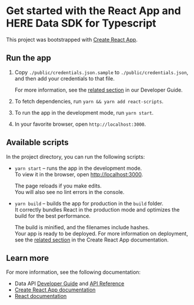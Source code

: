 # Get started with the React App and HERE Data SDK for Typescript

This project was bootstrapped with [Create React App](https://github.com/facebook/create-react-app).

## Run the app

1. Copy `./public/credentials.json.sample` to `./public/credentials.json`, and then add your credentials to that file.

    For more information, see the [related section](https://www.here.com/docs/bundle/data-sdk-for-typescript-developer-guide/page/docs/GettingStartedGuide.html) in our Developer Guide.

2. To fetch dependencies, run `yarn && yarn add react-scripts`.

3. To run the app in the development mode, run `yarn start`.

4. In your favorite browser, open `http://localhost:3000`.

## Available scripts

In the project directory, you can run the following scripts:

- `yarn start` – runs the app in the development mode.\
    To view it in the browser, open [http://localhost:3000](http://localhost:3000).

    The page reloads if you make edits.\
    You will also see no lint errors in the console.

- `yarn build` – builds the app for production in the `build` folder.\
    It correctly bundles React in the production mode and optimizes the build for the best performance.

    The build is minified, and the filenames include hashes.\
    Your app is ready to be deployed. For more information on deployment, see the [related section](https://facebook.github.io/create-react-app/docs/deployment) in the Create React App documentation.

## Learn more

For more information, see the following documentation:

- Data API <a href="https://www.here.com/docs/bundle/data-api-developer-guide/page/README.html" target="_blank">Developer Guide</a> and <a href="https://www.here.com/docs/category/data-api" target="_blank">API Reference</a>
- [Create React App documentation](https://facebook.github.io/create-react-app/docs/getting-started)
- [React documentation](https://reactjs.org/)
